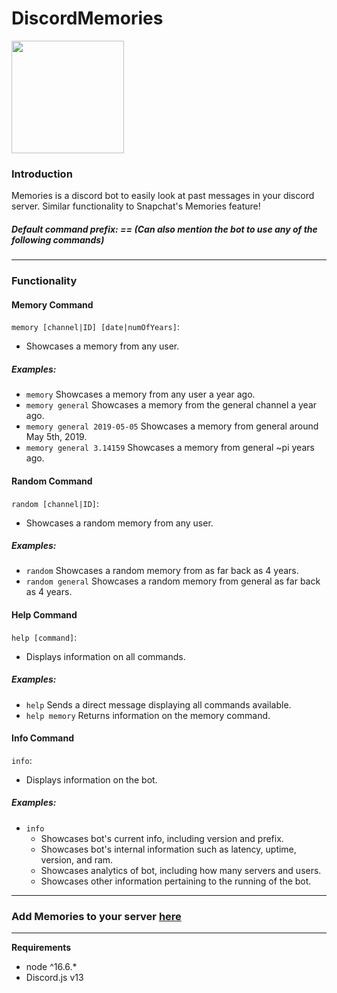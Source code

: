 # DiscordMemories
<img src="https://cdn.discordapp.com/avatars/867469054931501078/bf64ca402609e37b2db3f9395a652abd.webp" width=180 height=180>

### Introduction
Memories is a discord bot to easily look at past messages in your discord server.
Similar functionality to Snapchat's Memories feature!

##### Default command prefix: == (Can also mention the bot to use any of the following commands)
---
### Functionality


#### Memory Command
`memory [channel|ID] [date|numOfYears]`:
- Showcases a memory from any user.
##### Examples:
* `memory` 
    Showcases a memory from any user a year ago.
* `memory general` 
    Showcases a memory from the general channel a year ago.
* `memory general 2019-05-05` 
    Showcases a memory from general around May 5th, 2019.
* `memory general 3.14159` 
    Showcases a memory from general ~pi years ago.
    
    
#### Random Command
`random [channel|ID]`:
- Showcases a random memory from any user.
##### Examples:
* `random` 
    Showcases a random memory from as far back as 4 years.   
* `random general` 
    Showcases a random memory from general as far back as 4 years.
        
#### Help Command
`help [command]`:
- Displays information on all commands.
##### Examples:
* `help`
    Sends a direct message displaying all commands available.
* `help memory` 
    Returns information on the memory command.
    
#### Info Command
`info`:
- Displays information on the bot.
##### Examples:
* `info`
   * Showcases bot's current info, including version and prefix.
   * Showcases bot's internal information such as latency, uptime, version, and ram.
   * Showcases analytics of bot, including how many servers and users.
   * Showcases other information pertaining to the running of the bot.

---
###  Add Memories to your server [here](https://discord.com/oauth2/authorize?client_id=867469054931501078&permissions=68608&scope=bot)
---
**Requirements** 
* node ^16.6.*
* Discord.js v13
